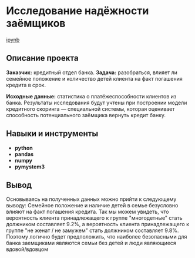 # Исследование надёжности заёмщиков

[ipynb](https://github.com/Nanzhik/Research-for-credit-scoring/blob/main/Research_for_credit_scoring.ipynb)

## Описание проекта

**Заказчик:** кредитный отдел банка. 
**Задача:** разобраться, влияет ли семейное положение и количество детей клиента на факт погашения кредита в срок. 

**Исходные данные:** статистика о платёжеспособности клиентов из банка.
Результаты исследования будут учтены при построении модели кредитного скоринга — специальной системы, которая оценивает способность потенциального заёмщика вернуть кредит банку.

## Навыки и инструменты

- **python**
- **pandas**
- **numpy**
- **pymystem3**

## Вывод
Основываясь на полученных данных можно прийти к следующему выводу: Семейное положение и наличие детей в семье безусловно влияют на факт погашения кредита. Так мы можем увидеть, что вероятность клиента принадлежащего к группе "многодетные" стать должником составляет 9.2%, а вероятность клиента принадлежащего к группе "не женат / не замужем" стать должником составляет 9.8%. Поэтому логично будет предположить, что наиболее безопасными для банка заемщиками являются семьи без детей и люди являющиеся вдовой/вдовцом
